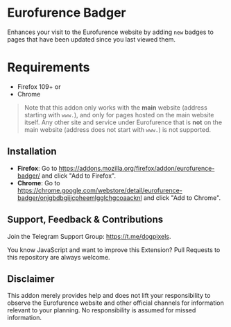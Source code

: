 # Eurofurence Badger
Enhances your visit to the Eurofurence website by adding `new` badges to pages that have been updated since you last viewed them.

# Requirements
* Firefox 109+ or
* Chrome

> Note that this addon only works with the **main** website (address starting with `www.`), and only for pages hosted on the main website itself. Any other site and service under Eurofurence that is **not** on the main website (address does not start with `www.`) is not supported.

## Installation
* **Firefox**: Go to https://addons.mozilla.org/firefox/addon/eurofurence-badger/ and click "Add to Firefox".
* **Chrome**: Go to https://chrome.google.com/webstore/detail/eurofurence-badger/onjgbdbgijjcpheemlgglchgcoaacknl and click "Add to Chrome".

## Support, Feedback & Contributions
Join the Telegram Support Group: https://t.me/dogpixels.

You know JavaScript and want to improve this Extension? Pull Requests to this repository are always welcome.

## Disclaimer
This addon merely provides help and does not lift your responsibility to observe the Eurofurence website and other official channels for information relevant to your planning. No responsibility is assumed for missed information.